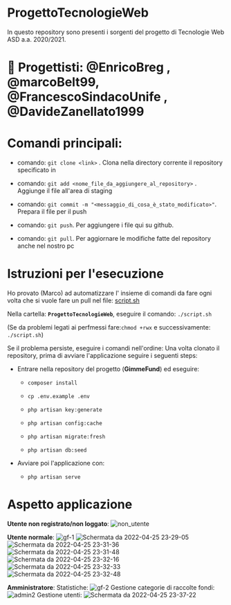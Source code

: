 # ProgettoTecnologieWeb # 

In questo repository sono presenti i sorgenti del progetto di Tecnologie Web ASD a.a. 2020/2021.

# :muscle: Progettisti: @EnricoBreg , @marcoBelt99, @FrancescoSindacoUnife , @DavideZanellato1999

# Comandi principali:

- comando: `git clone <link>` . Clona nella directory corrente il repository specificato in <link>

- comando: `git add <nome_file_da_aggiungere_al_repository>` . Aggiunge il file all'area di staging

- comando: `git commit -m "<messaggio_di_cosa_è_stato_modificato>"`. Prepara il file per il push

- comando: `git push`. Per aggiungere i file qui su github.

- comando: `git pull`. Per aggiornare le modifiche fatte del repository anche nel nostro pc

# Istruzioni per l'esecuzione

Ho provato (Marco) ad automatizzare l' insieme di comandi da fare ogni volta che si vuole fare un pull nel file: [script.sh](https://github.com/marcoBelt99/ProgettoTecnologieWeb/blob/main/script.sh)

Nella cartella: **`ProgettoTecnologieWeb`**, eseguire il comando: `./script.sh` 

(Se da problemi legati ai perfmessi fare:`chmod +rwx` e successivamente: `./script.sh`)

Se il problema persiste, eseguire i comandi nell'ordine:
Una volta clonato il repository, prima di avviare l'applicazione seguire i seguenti steps:
- Entrare nella repository del progetto (**GimmeFund**) ed eseguire:

	-	`composer install`

	-	`cp .env.example .env`

	-	`php artisan key:generate`

	-	`php artisan config:cache`

	-	`php artisan migrate:fresh`

	-	`php artisan db:seed`

- Avviare poi l'applicazione con:

	-	`php artisan serve`

# Aspetto applicazione

**Utente non registrato/non loggato**:
![non_utente](https://user-images.githubusercontent.com/74368037/165177942-c76758b0-e965-4f74-840e-526152193ec3.png)

**Utente normale**:
![gf-1](https://user-images.githubusercontent.com/74368037/165176716-e3642e8e-8135-4b2d-8581-cae945144592.png)
![Schermata da 2022-04-25 23-29-05](https://user-images.githubusercontent.com/74368037/165178877-7cba685f-bad7-4d3a-83dd-67cf1f37dc12.png)
![Schermata da 2022-04-25 23-31-36](https://user-images.githubusercontent.com/74368037/165178887-b1f509ef-fd1f-46bb-8e99-c786870c9955.png)
![Schermata da 2022-04-25 23-31-48](https://user-images.githubusercontent.com/74368037/165178913-d38be7f4-83ec-43a3-a502-06001be71145.png)
![Schermata da 2022-04-25 23-32-16](https://user-images.githubusercontent.com/74368037/165178935-01f0dce0-6de0-434f-b51b-bab9e58430e3.png)
![Schermata da 2022-04-25 23-32-33](https://user-images.githubusercontent.com/74368037/165178948-612073bd-557d-446d-86de-2042d778fe30.png)
![Schermata da 2022-04-25 23-32-48](https://user-images.githubusercontent.com/74368037/165178955-3a32e077-e045-48c0-b0b0-0d235a95cf84.png)

**Amministratore**:
Statistiche:
![gf-2](https://user-images.githubusercontent.com/74368037/165176828-753c5070-9237-4982-84eb-315c68469715.png)
Gestione categorie di raccolte fondi:
![admin2](https://user-images.githubusercontent.com/74368037/165177239-97a843d7-b3a7-420b-ac70-1f6f1e7d7c9a.png)
Gestione utenti:
![Schermata da 2022-04-25 23-37-22](https://user-images.githubusercontent.com/74368037/165179490-fd8609ee-d2b5-4446-a227-a98fd19cbd88.png)
